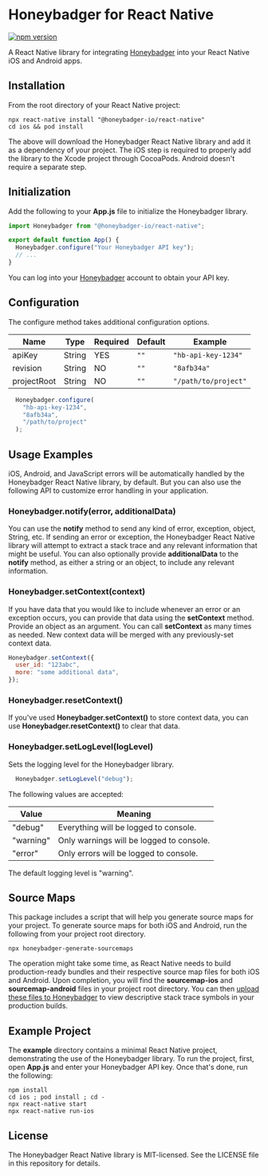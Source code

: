 # Honeybadger for React Native
[![npm version](https://badge.fury.io/js/%40honeybadger-io%2Freact-native.svg)](https://badge.fury.io/js/%40honeybadger-io%2Freact-native)

A React Native library for integrating [Honeybadger](https://honeybadger.io) into your React Native iOS and Android apps.

## Installation

From the root directory of your React Native project:

```shell
npx react-native install "@honeybadger-io/react-native"
cd ios && pod install
```

The above will download the Honeybadger React Native library and add it as a dependency of your project. The iOS step is required to properly add the library to the Xcode project through CocoaPods. Android doesn't require a separate step.

## Initialization

Add the following to your **App.js** file to initialize the Honeybadger library.

```js
import Honeybadger from "@honeybadger-io/react-native";

export default function App() {
  Honeybadger.configure("Your Honeybadger API key");
  // ...
}
```

You can log into your [Honeybadger](https://honeybadger.io) account to obtain your API key.


## Configuration

The configure method takes additional configuration options.

| Name | Type | Required | Default | Example | 
| ----- | ---- | ------- | ------- | ------- | 
| apiKey | String | YES | `""` | `"hb-api-key-1234"` |
| revision | String | NO | `""` | `"8afb34a"` |
| projectRoot | String | NO | `""` | `"/path/to/project"` |

```js
  Honeybadger.configure(
    "hb-api-key-1234",
    "8afb34a",
    "/path/to/project"
  );
```


## Usage Examples

iOS, Android, and JavaScript errors will be automatically handled by the Honeybadger React Native library, by default. But you can also use the following API to customize error handling in your application.

### Honeybadger.notify(error, additionalData)

You can use the **notify** method to send any kind of error, exception, object, String, etc. If sending an error or exception, the Honeybadger React Native library will attempt to extract a stack trace and any relevant information that might be useful. You can also optionally provide **additionalData** to the **notify** method, as either a string or an object, to include any relevant information.

### Honeybadger.setContext(context)

If you have data that you would like to include whenever an error or an exception occurs, you can provide that data using the **setContext** method. Provide an object as an argument. You can call **setContext** as many times as needed. New context data will be merged with any previously-set context data.

```js
Honeybadger.setContext({
  user_id: "123abc",
  more: "some additional data",
});
```

### Honeybadger.resetContext()

If you've used **Honeybadger.setContext()** to store context data, you can use **Honeybadger.resetContext()** to clear that data.

### Honeybadger.setLogLevel(logLevel)

Sets the logging level for the Honeybadger library. 

```js
  Honeybadger.setLogLevel("debug");
```

The following values are accepted:

| Value | Meaning | 
| ----- | ---- | 
| "debug" | Everything will be logged to console. |
| "warning" | Only warnings will be logged to console. |
| "error" | Only errors will be logged to console. |


The default logging level is "warning".



## Source Maps

This package includes a script that will help you generate source maps for your project. To generate source maps for both iOS and Android, run the following from your project root directory.

```shell
npx honeybadger-generate-sourcemaps
```

The operation might take some time, as React Native needs to build production-ready bundles and their respective source map files for both iOS and Android. Upon completion, you will find the **sourcemap-ios** and **sourcemap-android** files in your project root directory. You can then [upload these files to Honeybadger](https://docs.honeybadger.io/lib/javascript/guides/using-source-maps.html) to view descriptive stack trace symbols in your production builds.

## Example Project

The **example** directory contains a minimal React Native project, demonstrating the use of the Honeybadger library. To run the project, first, open **App.js** and enter your Honeybadger API key. Once that's done, run the following:

```shell
npm install
cd ios ; pod install ; cd -
npx react-native start
npx react-native run-ios
```

## License

The Honeybadger React Native library is MIT-licensed. See the LICENSE file in this repository for details.
